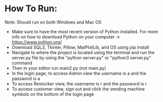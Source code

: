 # How To Run:
Note: Should run on both Windows and Mac OS
- Make sure to have the most recent version of Python installed. For more info on how to download Python on your computer -> https://www.python.org/ 
- Download SQL3, Tkinter, Pillow, MatPlotLib, and OS using pip install
- Navigate to where the project is located using the terminal and run the server.py file by using the "python server.py" or "python3 server.py" command
- Then in your editor run main2.py (not main.py)
- In the login page, to access Admin view the username is a and the password is a
- To access Restocker view, the username is r and the password is r
- To access customer view, sign out and click the vending machine symbols on the bottom of the login page
